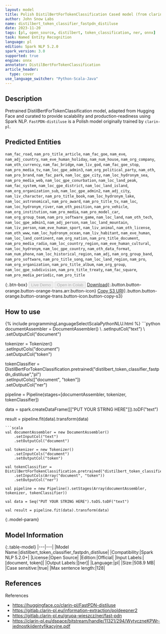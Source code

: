 ```yaml
---
layout: model
title: Polish DistilBertForTokenClassification Cased model (from clarin-pl)
author: John Snow Labs
name: distilbert_token_classifier_fastpdn_distiluse
date: 2023-11-20
tags: [pl, open_source, distilbert, token_classification, ner, onnx]
task: Named Entity Recognition
language: pl
edition: Spark NLP 5.2.0
spark_version: 3.0
supported: true
engine: onnx
annotator: DistilBertForTokenClassification
article_header:
  type: cover
use_language_switcher: "Python-Scala-Java"
---
```


## Description

Pretrained DistilBertForTokenClassification model, adapted from Hugging Face and curated to provide scalability and production-readiness using Spark NLP. `FastPDN-distiluse` is a Polish model originally trained by `clarin-pl`.

## Predicted Entities

`nam_fac_road`, `nam_pro_title_article`, `nam_fac_goe`, `nam_eve`, `nam_adj_country`, `nam_eve_human_holiday`, `nam_num_house`, `nam_org_company`, `nam_oth_currency`, `nam_fac_bridge`, `nam_liv_god`, `nam_fac_goe_stop`, `nam_pro_media_tv`, `nam_loc_gpe_admin3`, `nam_org_political_party`, `nam_oth`, `nam_pro_brand`, `nam_fac_park`, `nam_loc_gpe_city`, `nam_loc_hydronym_sea`, `nam_pro_media_web`, `nam_loc_gpe_conurbation`, `nam_loc_land_peak`, `nam_fac_system`, `nam_loc_gpe_district`, `nam_loc_land_island`, `nam_org_organization_sub`, `nam_loc_gpe_admin2`, `nam_adj_city`, `nam_liv_character`, `nam_pro_title_book`, `nam_loc_hydronym_lake`, `nam_loc_astronomical`, `nam_pro_award`, `nam_pro_title_tv`, `nam_loc`, `nam_loc_hydronym_river`, `nam_oth_position`, `nam_pro_vehicle`, `nam_org_institution`, `nam_pro_media`, `nam_pro_model_car`, `nam_org_group_team`, `nam_pro_software_game`, `nam_loc_land`, `nam_oth_tech`, `nam_loc_gpe_admin1`, `nam_adj_person`, `nam_loc_land_mountain`, `nam_liv_person`, `nam_eve_human_sport`, `nam_liv_animal`, `nam_oth_license`, `nam_oth_www`, `nam_loc_hydronym_ocean`, `nam_liv_habitant`, `nam_eve_human`, `nam_loc_land_continent`, `nam_org_nation`, `nam_pro_title_document`, `nam_pro_media_radio`, `nam_loc_country_region`, `nam_eve_human_cultural`, `nam_loc_hydronym`, `nam_loc_gpe_country`, `nam_oth_data_format`, `nam_num_phone`, `nam_loc_historical_region`, `nam_adj`, `nam_org_group_band`, `nam_pro_software`, `nam_pro_title_song`, `nam_loc_land_region`, `nam_pro`, `nam_org_organization`, `nam_pro_title_album`, `nam_org_group`, `nam_loc_gpe_subdivision`, `nam_pro_title_treaty`, `nam_fac_square`, `nam_pro_media_periodic`, `nam_pro_title`

{:.btn-box}
<button class="button button-orange" disabled>Live Demo</button>
<button class="button button-orange" disabled>Open in Colab</button>
[Download](https://s3.amazonaws.com/auxdata.johnsnowlabs.com/public/models/distilbert_token_classifier_fastpdn_distiluse_pl_5.2.0_3.0_1700519105296.zip){:.button.button-orange.button-orange-trans.arr.button-icon}
[Copy S3 URI](s3://auxdata.johnsnowlabs.com/public/models/distilbert_token_classifier_fastpdn_distiluse_pl_5.2.0_3.0_1700519105296.zip){:.button.button-orange.button-orange-trans.button-icon.button-copy-s3}

## How to use



<div class="tabs-box" markdown="1">
{% include programmingLanguageSelectScalaPythonNLU.html %}
```python
documentAssembler = DocumentAssembler() \
    .setInputCol("text") \
    .setOutputCol("document")

tokenizer = Tokenizer() \
    .setInputCols("document") \
    .setOutputCol("token")

tokenClassifier = DistilBertForTokenClassification.pretrained("distilbert_token_classifier_fastpdn_distiluse","pl") \
    .setInputCols(["document", "token"]) \
    .setOutputCol("ner")

pipeline = Pipeline(stages=[documentAssembler, tokenizer, tokenClassifier])

data = spark.createDataFrame([["PUT YOUR STRING HERE"]]).toDF("text")

result = pipeline.fit(data).transform(data)
```
```scala
val documentAssembler = new DocumentAssembler()
    .setInputCol("text")
    .setOutputCol("document")

val tokenizer = new Tokenizer()
    .setInputCols("document")
    .setOutputCol("token")

val tokenClassifier = DistilBertForTokenClassification.pretrained("distilbert_token_classifier_fastpdn_distiluse","pl")
    .setInputCols(Array("document", "token"))
    .setOutputCol("ner")

val pipeline = new Pipeline().setStages(Array(documentAssembler, tokenizer, tokenClassifier))

val data = Seq("PUT YOUR STRING HERE").toDS.toDF("text")

val result = pipeline.fit(data).transform(data)
```
</div>

{:.model-param}
## Model Information

{:.table-model}
|---|---|
|Model Name:|distilbert_token_classifier_fastpdn_distiluse|
|Compatibility:|Spark NLP 5.2.0+|
|License:|Open Source|
|Edition:|Official|
|Input Labels:|[document, token]|
|Output Labels:|[ner]|
|Language:|pl|
|Size:|508.9 MB|
|Case sensitive:|true|
|Max sentence length:|128|

## References

References

- https://huggingface.co/clarin-pl/FastPDN-distiluse
- https://gitlab.clarin-pl.eu/information-extraction/poldeepner2
- https://gitlab.clarin-pl.eu/grupa-wieszcz/ner/fast-pdn
- https://clarin-pl.eu/dspace/bitstream/handle/11321/294/WytyczneKPWr-jednostkiidentyfikacyjne.pdf